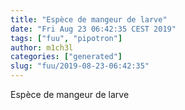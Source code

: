 ```yaml
---
title: "Espèce de mangeur de larve"
date: "Fri Aug 23 06:42:35 CEST 2019"
tags: ["fuu", "pipotron"]
author: m1ch3l
categories: ["generated"]
slug: "fuu/2019-08-23-06:42:35"
---
```


Espèce de mangeur de larve
